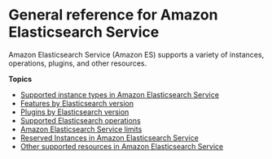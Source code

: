 # General reference for Amazon Elasticsearch Service<a name="aes-genref"></a>

 Amazon Elasticsearch Service \(Amazon ES\) supports a variety of instances, operations, plugins, and other resources\.

**Topics**
+ [Supported instance types in Amazon Elasticsearch Service](aes-supported-instance-types.md)
+ [Features by Elasticsearch version](aes-features-by-version.md)
+ [Plugins by Elasticsearch version](aes-supported-plugins.md)
+ [Supported Elasticsearch operations](aes-supported-es-operations.md)
+ [Amazon Elasticsearch Service limits](aes-limits.md)
+ [Reserved Instances in Amazon Elasticsearch Service](aes-ri.md)
+ [Other supported resources in Amazon Elasticsearch Service](aes-supported-resources.md)